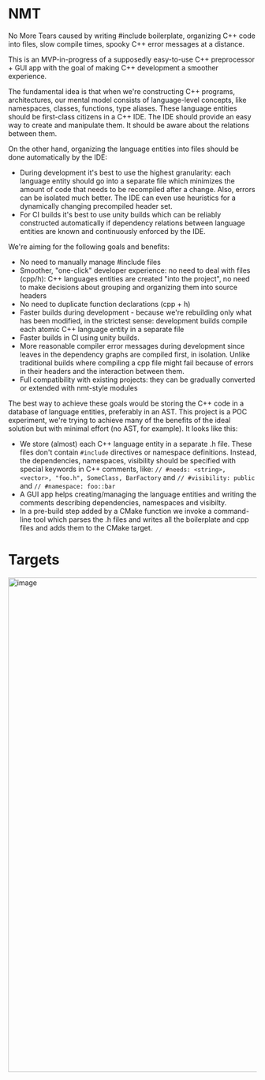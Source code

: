 # NMT

No More Tears caused by writing #include boilerplate, organizing C++ code into files, slow compile times, spooky C++ error messages at a distance.

This is an MVP-in-progress of a supposedly easy-to-use C++ preprocessor + GUI app with the goal of making C++ development a smoother experience.

The fundamental idea is that when we're constructing C++ programs, architectures, our mental model consists of language-level concepts, like namespaces, classes, functions, type aliases. These language entities should be first-class citizens in a C++ IDE. The IDE should provide an easy way to create and manipulate them. It should be aware about the relations between them.

On the other hand, organizing the language entities into files should be done automatically by the IDE:

- During development it's best to use the highest granularity: each language entity should go into a separate file which minimizes the amount of code that needs to be recompiled after a change. Also, errors can be isolated much better. The IDE can even use heuristics for a dynamically changing precompiled header set.
- For CI builds it's best to use unity builds which can be reliably constructed automatically if dependency relations between language entities are known and continuously enforced by the IDE.

We're aiming for the following goals and benefits:

- No need to manually manage #include files
- Smoother, "one-click" developer experience: no need to deal with files (cpp/h): C++ languages entities are created "into the project", no need to make decisions about grouping and organizing them into source headers
- No need to duplicate function declarations (cpp + h)
- Faster builds during development - because we're rebuilding only what has been modified, in the strictest sense: development builds compile each atomic C++ language entity in a separate file
- Faster builds in CI using unity builds.
- More reasonable compiler error messages during development since leaves in the dependency graphs are compiled first, in isolation. Unlike traditional builds where compiling a cpp file might fail because of errors in their headers and the interaction between them.
- Full compatibility with existing projects: they can be gradually converted or extended with nmt-style modules

The best way to achieve these goals would be storing the C++ code in a database of language entities, preferably in an AST.
This project is a POC experiment, we're trying to achieve many of the benefits of the ideal solution but with minimal effort (no AST, for example). It looks like this:

- We store (almost) each C++ language entity in a separate .h file. These files don't contain `#include` directives or namespace definitions. Instead, the dependencies, namespaces, visibility should be specified with special keywords in C++ comments, like: `// #needs: <string>, <vector>, "foo.h", SomeClass, BarFactory` and `// #visibility: public` and `// #namespace: foo::bar`
- A GUI app helps creating/managing the language entities and writing the comments describing dependencies, namespaces and visibilty.
- In a pre-build step added by a CMake function we invoke a command-line tool which parses the .h files and writes all the boilerplate and cpp files and adds them to the CMake target.

# Targets

<img width="1001" alt="image" src="https://github.com/tamaskenez/nmt/assets/4126943/090a773f-da19-4e81-9dd4-f5bd04167415">
